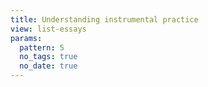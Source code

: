 ```yaml
---
title: Understanding instrumental practice
view: list-essays
params:
  pattern: 5
  no_tags: true
  no_date: true
---
```

